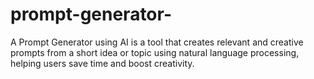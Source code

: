 # prompt-generator-
A Prompt Generator using AI is a tool that creates relevant and creative prompts from a short idea or topic using natural language processing, helping users save time and boost creativity.
